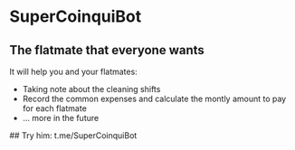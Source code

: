 # SuperCoinquiBot
## The flatmate that everyone wants

It will help you and your flatmates:
  - Taking note about the cleaning shifts
  - Record the common expenses and calculate the montly amount to pay for each flatmate
  - ... more in the future

## Try him: t.me/SuperCoinquiBot
